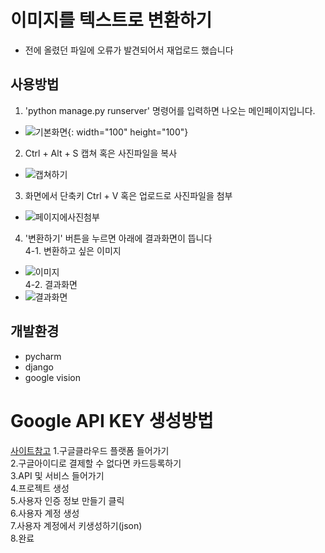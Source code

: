 # 이미지를 텍스트로 변환하기
- 전에 올렸던 파일에 오류가 발견되어서 재업로드 했습니다

## 사용방법

1. 'python manage.py runserver' 명령어를 입력하면 나오는 메인페이지입니다.  
- ![기본화면](https://user-images.githubusercontent.com/51938331/130610903-549c4c42-14ac-4437-aa55-e6ce2d8d37ea.png){: width="100" height="100"}  

2. Ctrl + Alt + S 캡쳐 혹은 사진파일을 복사  
- ![캡쳐하기](https://user-images.githubusercontent.com/51938331/130611838-f4a9f734-93b4-404a-b4e4-13bcecf5ed94.png)  

3. 화면에서 단축키 Ctrl + V 혹은 업로드로 사진파일을 첨부 
- ![페이지에사진첨부](https://user-images.githubusercontent.com/51938331/130612263-ca0e1809-792e-4204-946f-edfef76d95a0.png)  

4. '변환하기' 버튼을 누르면 아래에 결과화면이 뜹니다  
4-1. 변환하고 싶은 이미지  
- ![이미지](https://user-images.githubusercontent.com/51938331/130613251-e2afe96e-6aae-4f29-8077-792a81ba93ac.png)  
4-2. 결과화면
- ![결과화면](https://user-images.githubusercontent.com/51938331/130613493-7ae54a87-4a5b-4072-bc17-332aa373fdfa.png)

## 개발환경
- pycharm
- django
- google vision

# Google API KEY 생성방법
[사이트참고](https://coding-factory.tistory.com/47)
1.구글클라우드 플랫폼 들어가기  
2.구글아이디로 결제할 수 없다면 카드등록하기  
3.API 및 서비스 들어가기  
4.프로젝트 생성  
5.사용자 인증 정보 만들기 클릭  
6.사용자 계정 생성  
7.사용자 계정에서 키생성하기(json)  
8.완료  
